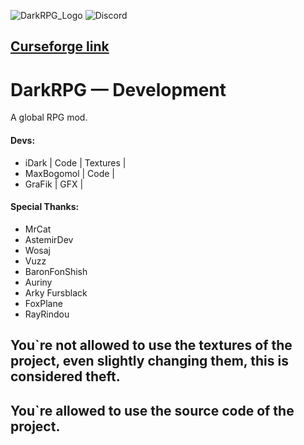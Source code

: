 ![DarkRPG_Logo](https://cdn.discordapp.com/attachments/1014345920315412502/1055843203670085642/dark-rpg-reborn.png)
![Discord](https://img.shields.io/discord/859843420603416618?color=Green&label=Discord&logo=Discord&style=flat-square)

## [Curseforge link](https://www.curseforge.com/minecraft/mc-mods/darkrpg-forge)

# DarkRPG — Development
A global RPG mod.

#### Devs:
- iDark | Code | Textures |
- MaxBogomol | Code |
- GraFik | GFX |

#### Special Thanks:
- MrCat
- AstemirDev
- Wosaj
- Vuzz
- BaronFonShish
- Auriny
- Arky Fursblack
- FoxPlane
- RayRindou

## You`re not allowed to use the textures of the project, even slightly changing them, this is considered theft.
## You`re allowed to use the source code of the project. 
